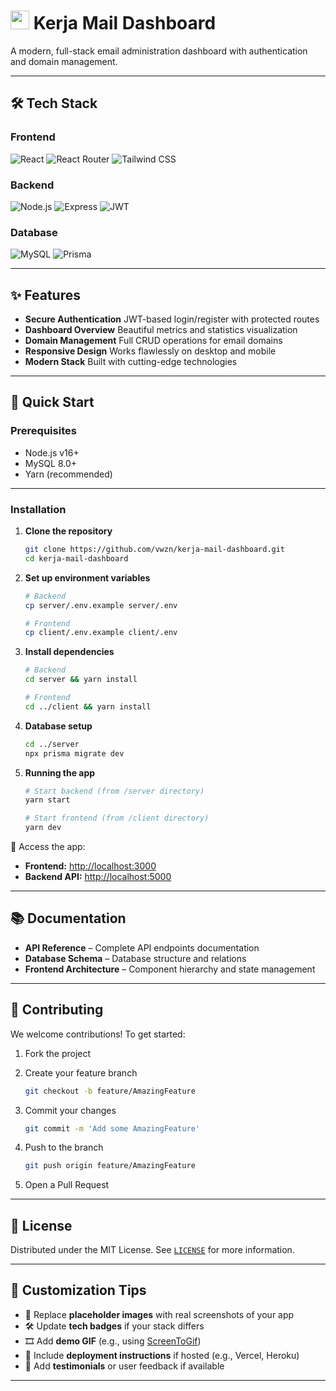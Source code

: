 
# <img src="https://img.icons8.com/color/48/000000/react-native.png" width="30"/> Kerja Mail Dashboard

A modern, full-stack email administration dashboard with authentication and domain management.


---
## 🛠 Tech Stack

### Frontend

![React](https://img.shields.io/badge/React-20232A?style=for-the-badge\&logo=react\&logoColor=61DAFB)
![React Router](https://img.shields.io/badge/React_Router-CA4245?style=for-the-badge\&logo=react-router\&logoColor=white)
![Tailwind CSS](https://img.shields.io/badge/Tailwind_CSS-38B2AC?style=for-the-badge\&logo=tailwind-css\&logoColor=white)

### Backend

![Node.js](https://img.shields.io/badge/Node.js-339933?style=for-the-badge\&logo=nodedotjs\&logoColor=white)
![Express](https://img.shields.io/badge/Express-000000?style=for-the-badge\&logo=express\&logoColor=white)
![JWT](https://img.shields.io/badge/JWT-000000?style=for-the-badge\&logo=JSON%20web%20tokens\&logoColor=white)

### Database

![MySQL](https://img.shields.io/badge/MySQL-005C84?style=for-the-badge\&logo=mysql\&logoColor=white)
![Prisma](https://img.shields.io/badge/Prisma-3982CE?style=for-the-badge\&logo=Prisma\&logoColor=white)

---

## ✨ Features

* **Secure Authentication**
  JWT-based login/register with protected routes
* **Dashboard Overview**
  Beautiful metrics and statistics visualization
* **Domain Management**
  Full CRUD operations for email domains
* **Responsive Design**
  Works flawlessly on desktop and mobile
* **Modern Stack**
  Built with cutting-edge technologies

---

## 🚀 Quick Start

### Prerequisites

* Node.js v16+
* MySQL 8.0+
* Yarn (recommended)

---

### Installation

1. **Clone the repository**

   ```bash
   git clone https://github.com/vwzn/kerja-mail-dashboard.git
   cd kerja-mail-dashboard
   ```

2. **Set up environment variables**

   ```bash
   # Backend
   cp server/.env.example server/.env

   # Frontend
   cp client/.env.example client/.env
   ```

3. **Install dependencies**

   ```bash
   # Backend
   cd server && yarn install

   # Frontend
   cd ../client && yarn install
   ```

4. **Database setup**

   ```bash
   cd ../server
   npx prisma migrate dev
   ```

5. **Running the app**

   ```bash
   # Start backend (from /server directory)
   yarn start

   # Start frontend (from /client directory)
   yarn dev
   ```

📍 Access the app:

* **Frontend:** [http://localhost:3000](http://localhost:3000)
* **Backend API:** [http://localhost:5000](http://localhost:5000)

---


## 📚 Documentation

* **API Reference** – Complete API endpoints documentation
* **Database Schema** – Database structure and relations
* **Frontend Architecture** – Component hierarchy and state management

---

## 🤝 Contributing

We welcome contributions!
To get started:

1. Fork the project
2. Create your feature branch

   ```bash
   git checkout -b feature/AmazingFeature
   ```
3. Commit your changes

   ```bash
   git commit -m 'Add some AmazingFeature'
   ```
4. Push to the branch

   ```bash
   git push origin feature/AmazingFeature
   ```
5. Open a Pull Request

---

## 📜 License

Distributed under the MIT License.
See [`LICENSE`](./LICENSE) for more information.

---


## 🎨 Customization Tips

* 🔁 Replace **placeholder images** with real screenshots of your app
* 🛠 Update **tech badges** if your stack differs
* 🎞 Add **demo GIF** (e.g., using [ScreenToGif](https://www.screentogif.com/))
* 🚀 Include **deployment instructions** if hosted (e.g., Vercel, Heroku)
* 💬 Add **testimonials** or user feedback if available

---


